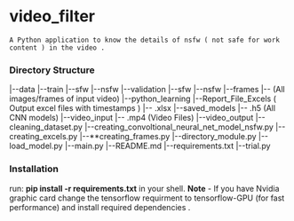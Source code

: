 # video_filter

    A Python application to know the details of nsfw ( not safe for work content ) in the video .
    
### Directory Structure

|--data
|--train
     |--sfw
     |--nsfw
|--validation
     |--sfw
     |--nsfw
|--frames
     |-- (All images/frames of input video)
|--python_learning
     |--Report_File_Excels ( Output excel files with timestamps ) 
          |-- .xlsx
|--saved_models
     |-- .h5 (All CNN models)
|--video_input
     |-- .mp4 (Video Files)
|--video_output
|--cleaning_dataset.py
|--creating_convoltional_neural_net_model_nsfw.py
|--creating_excels.py
|--**creating_frames.py
|--directory_module.py
|--load_model.py
|--main.py
|--README.md
|--requirements.txt
|--trial.py
     
### Installation

run: **pip install -r requirements.txt** in your shell.
**Note** - If you have Nvidia graphic card change the tensorflow requirment to tensorflow-GPU (for fast performance) and install required dependencies .
